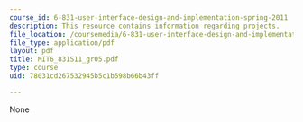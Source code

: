 ```yaml
---
course_id: 6-831-user-interface-design-and-implementation-spring-2011
description: This resource contains information regarding projects.
file_location: /coursemedia/6-831-user-interface-design-and-implementation-spring-2011/78031cd267532945b5c1b598b66b43ff_MIT6_831S11_gr05.pdf
file_type: application/pdf
layout: pdf
title: MIT6_831S11_gr05.pdf
type: course
uid: 78031cd267532945b5c1b598b66b43ff

---
```

None